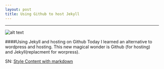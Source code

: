 ```yaml
---
layout: post
title: Using Github to host Jekyll
---
```

***

![alt text](http://wolfslittlestore.be/wp-content/uploads/2013/07/jekyll.png )

####Using Jekyll and hosting on Github
Today I learned an alternative to wordpress and hosting. This new magical wonder is Github (for hosting) and Jekyll(replacment for worpress).  

SN: [Style Content with markdown ](https://github.com/adam-p/markdown-here/wiki/Markdown-Cheatsheet)

